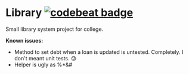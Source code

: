 # Library [![codebeat badge](https://codebeat.co/badges/76d3643c-4775-438a-acdf-76f901dfb645)](https://codebeat.co/projects/github-com-alana91-library-master)

Small library system project for college.

**Known issues:**
- Method to set debt when a loan is updated is untested. Completely. I don't meant unit tests. :sweat:
- Helper is ugly as %*&#
